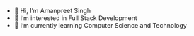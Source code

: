 - 👋 Hi, I’m Amanpreet Singh
- 👀 I’m interested in Full Stack Development
- 🌱 I’m currently learning Computer Science and Technology

<!---
asdzdzcd/asdzdzcd is a ✨ special ✨ repository because its `README.md` (this file) appears on your GitHub profile.
You can click the Preview link to take a look at your changes.
--->

